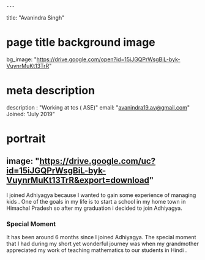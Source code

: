 
    ---
title: "Avanindra Singh"
# page title background image
bg_image: "https://drive.google.com/open?id=15iJGQPrWsgBiL-byk-VuynrMuKt13TrR"
# meta description
description : "Working at tcs ( ASE)"
email: "avanindra19.av@gmail.com"
Joined: "July 2019"
# portrait
image: "https://drive.google.com/uc?id=15iJGQPrWsgBiL-byk-VuynrMuKt13TrR&export=download"
---

I joined Adhiyagya because I wanted to gain some experience of managing kids . One of the goals in my life is to start a school in my home town in Himachal Pradesh so after my graduation i decided to join Adhiyagya.


### Special Moment
It has been around 6 months since I joined Adhiyagya. The special moment that I had during my short yet wonderful journey was when my grandmother appreciated my work of teaching mathematics  to our students in Hindi .

